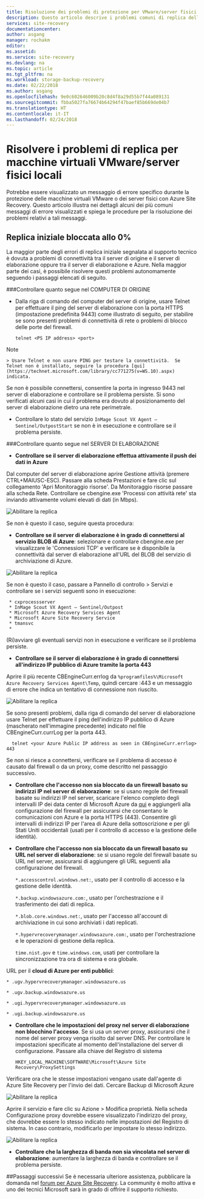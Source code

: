 ```yaml
---
title: Risoluzione dei problemi di protezione per VMware/server fisici in Azure | Microsoft Docs
description: Questo articolo descrive i problemi comuni di replica delle macchine virtuali VMware e come risolverli
services: site-recovery
documentationcenter: 
author: asgang
manager: rochakm
editor: 
ms.assetid: 
ms.service: site-recovery
ms.devlang: na
ms.topic: article
ms.tgt_pltfrm: na
ms.workload: storage-backup-recovery
ms.date: 02/22/2018
ms.author: asgang
ms.openlocfilehash: 9e0c602646009b20c8d4f8a29d55b7f44a089131
ms.sourcegitcommit: fbba5027fa76674b64294f47baef85b669de04b7
ms.translationtype: HT
ms.contentlocale: it-IT
ms.lasthandoff: 02/24/2018
---
```

# <a name="troubleshoot-on-premises-vmwarephysical-server-replication-issues"></a>Risolvere i problemi di replica per macchine virtuali VMware/server fisici locali
Potrebbe essere visualizzato un messaggio di errore specifico durante la protezione delle macchine virtuali VMware o dei server fisici con Azure Site Recovery. Questo articolo illustra nei dettagli alcuni dei più comuni messaggi di errore visualizzati e spiega le procedure per la risoluzione dei problemi relativi a tali messaggi.


## <a name="initial-replication-is-stuck-at-0"></a>Replica iniziale bloccata allo 0%
La maggior parte degli errori di replica iniziale segnalata al supporto tecnico è dovuta a problemi di connettività tra il server di origine e il server di elaborazione oppure tra il server di elaborazione e Azure.
Nella maggior parte dei casi, è possibile risolvere questi problemi autonomamente seguendo i passaggi elencati di seguito.

###<a name="check-the-following-on-source-machine"></a>Controllare quanto segue nel COMPUTER DI ORIGINE
* Dalla riga di comando del computer del server di origine, usare Telnet per effettuare il ping del server di elaborazione con la porta HTTPS (impostazione predefinita 9443) come illustrato di seguito, per stabilire se sono presenti problemi di connettività di rete o problemi di blocco delle porte del firewall.

    `telnet <PS IP address> <port>`
> [!NOTE]
    > Usare Telnet e non usare PING per testare la connettività.  Se Telnet non è installato, seguire la procedura [qui](https://technet.microsoft.com/library/cc771275(v=WS.10).aspx) indicata.

Se non è possibile connettersi, consentire la porta in ingresso 9443 nel server di elaborazione e controllare se il problema persiste. Si sono verificati alcuni casi in cui il problema era dovuto al posizionamento del server di elaborazione dietro una rete perimetrale.

* Controllare lo stato del servizio `InMage Scout VX Agent – Sentinel/OutpostStart` se non è in esecuzione e controllare se il problema persiste.   

###<a name="check-the-following-on-process-server"></a>Controllare quanto segue nel SERVER DI ELABORAZIONE

* **Controllare se il server di elaborazione effettua attivamente il push dei dati in Azure**

Dal computer del server di elaborazione aprire Gestione attività (premere CTRL+MAIUSC-ESC). Passare alla scheda Prestazioni e fare clic sul collegamento 'Apri Monitoraggio risorse'. Da Monitoraggio risorse passare alla scheda Rete. Controllare se cbengine.exe 'Processi con attività rete' sta inviando attivamente volumi elevati di dati (in Mbps).

![Abilitare la replica](./media/site-recovery-protection-common-errors/cbengine.png)

Se non è questo il caso, seguire questa procedura:

* **Controllare se il server di elaborazione è in grado di connettersi al servizio BLOB di Azure**: selezionare e controllare cbengine.exe per visualizzare le 'Connessioni TCP' e verificare se è disponibile la connettività dal server di elaborazione all'URL del BLOB del servizio di archiviazione di Azure.

![Abilitare la replica](./media/site-recovery-protection-common-errors/rmonitor.png)

Se non è questo il caso, passare a Pannello di controllo > Servizi e controllare se i servizi seguenti sono in esecuzione:

     * cxprocessserver
     * InMage Scout VX Agent – Sentinel/Outpost
     * Microsoft Azure Recovery Services Agent
     * Microsoft Azure Site Recovery Service
     * tmansvc
     *
(Ri)avviare gli eventuali servizi non in esecuzione e verificare se il problema persiste.

* **Controllare se il server di elaborazione è in grado di connettersi all'indirizzo IP pubblico di Azure tramite la porta 443**

Aprire il più recente CBEngineCurr.errlog da `%programfiles%\Microsoft Azure Recovery Services Agent\Temp`, quindi cercare :443 e un messaggio di errore che indica un tentativo di connessione non riuscito.

![Abilitare la replica](./media/site-recovery-protection-common-errors/logdetails1.png)

Se sono presenti problemi, dalla riga di comando del server di elaborazione usare Telnet per effettuare il ping dell'indirizzo IP pubblico di Azure (mascherato nell'immagine precedente) indicato nel file CBEngineCurr.currLog per la porta 443.

      telnet <your Azure Public IP address as seen in CBEngineCurr.errlog>  443
Se non si riesce a connettersi, verificare se il problema di accesso è causato dal firewall o da un proxy, come descritto nel passaggio successivo.


* **Controllare che l'accesso non sia bloccato da un firewall basato su indirizzi IP nel server di elaborazione**: se si usano regole del firewall basate su indirizzi IP nel server, scaricare l'elenco completo degli intervalli IP dei data center di Microsoft Azure da [qui](https://www.microsoft.com/download/details.aspx?id=41653) e aggiungerli alla configurazione del firewall per assicurarsi che consentano le comunicazioni con Azure e la porta HTTPS (443).  Consentire gli intervalli di indirizzi IP per l'area di Azure della sottoscrizione e per gli Stati Uniti occidentali (usati per il controllo di accesso e la gestione delle identità).

* **Controllare che l'accesso non sia bloccato da un firewall basato su URL nel server di elaborazione**: se si usano regole del firewall basate su URL nel server, assicurarsi di aggiungere gli URL seguenti alla configurazione del firewall.

  `*.accesscontrol.windows.net:`, usato per il controllo di accesso e la gestione delle identità.

  `*.backup.windowsazure.com:`, usato per l'orchestrazione e il trasferimento dei dati di replica.

  `*.blob.core.windows.net:`, usato per l'accesso all'account di archiviazione in cui sono archiviati i dati replicati.

  `*.hypervrecoverymanager.windowsazure.com:`, usato per l'orchestrazione e le operazioni di gestione della replica.

  `time.nist.gov` e `time.windows.com`, usati per controllare la sincronizzazione tra ora di sistema e ora globale.

URL per il **cloud di Azure per enti pubblici**:

`* .ugv.hypervrecoverymanager.windowsazure.us`

`* .ugv.backup.windowsazure.us`

`* .ugi.hypervrecoverymanager.windowsazure.us`

`* .ugi.backup.windowsazure.us`

* **Controllare che le impostazioni del proxy nel server di elaborazione non blocchino l'accesso**.  Se si usa un server proxy, assicurarsi che il nome del server proxy venga risolto dal server DNS.
Per controllare le impostazioni specificate al momento dell'installazione del server di configurazione. Passare alla chiave del Registro di sistema

    `HKEY_LOCAL_MACHINE\SOFTWARE\Microsoft\Azure Site Recovery\ProxySettings`

Verificare ora che le stesse impostazioni vengano usate dall'agente di Azure Site Recovery per l'invio dei dati.
Cercare Backup di Microsoft Azure

![Abilitare la replica](./media/site-recovery-protection-common-errors/mab.png)

Aprire il servizio e fare clic su Azione > Modifica proprietà. Nella scheda Configurazione proxy dovrebbe essere visualizzato l'indirizzo del proxy, che dovrebbe essere lo stesso indicato nelle impostazioni del Registro di sistema. In caso contrario, modificarlo per impostare lo stesso indirizzo.

![Abilitare la replica](./media/site-recovery-protection-common-errors/mabproxy.png)

* **Controllare che la larghezza di banda non sia vincolata nel server di elaborazione**: aumentare la larghezza di banda e controllare se il problema persiste.

##<a name="next-steps"></a>Passaggi successivi
Se è necessaria ulteriore assistenza, pubblicare la domanda nel [forum per Azure Site Recovery](https://social.msdn.microsoft.com/Forums/azure/home?forum=hypervrecovmgr). La community è molto attiva e uno dei tecnici Microsoft sarà in grado di offrire il supporto richiesto.
